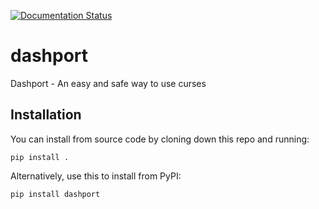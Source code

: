 [![Documentation Status](https://readthedocs.org/projects/dashport/badge/?version=latest)](https://dashport.readthedocs.io/en/latest/?badge=latest)

# dashport

Dashport - An easy and safe way to use curses

## Installation

You can install from source code by cloning down this repo and running:

```
pip install .
```

Alternatively, use this to install from PyPI:

```
pip install dashport
```
